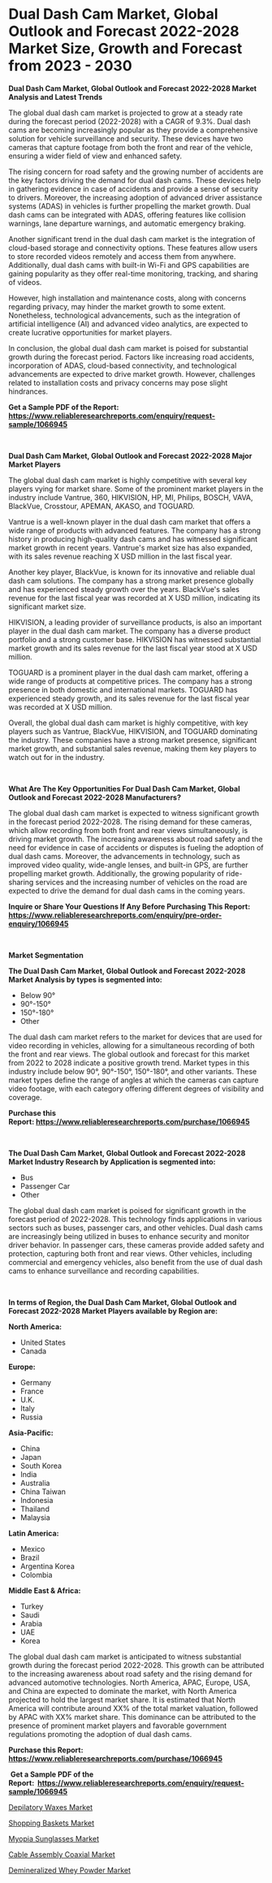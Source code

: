 <p><h1>Dual Dash Cam Market, Global Outlook and Forecast 2022-2028 Market Size, Growth and Forecast from 2023 - 2030</h1></p><p><strong>Dual Dash Cam Market, Global Outlook and Forecast 2022-2028 Market Analysis and Latest Trends</strong></p>
<p><p>The global dual dash cam market is projected to grow at a steady rate during the forecast period (2022-2028) with a CAGR of 9.3%. Dual dash cams are becoming increasingly popular as they provide a comprehensive solution for vehicle surveillance and security. These devices have two cameras that capture footage from both the front and rear of the vehicle, ensuring a wider field of view and enhanced safety.</p><p>The rising concern for road safety and the growing number of accidents are the key factors driving the demand for dual dash cams. These devices help in gathering evidence in case of accidents and provide a sense of security to drivers. Moreover, the increasing adoption of advanced driver assistance systems (ADAS) in vehicles is further propelling the market growth. Dual dash cams can be integrated with ADAS, offering features like collision warnings, lane departure warnings, and automatic emergency braking.</p><p>Another significant trend in the dual dash cam market is the integration of cloud-based storage and connectivity options. These features allow users to store recorded videos remotely and access them from anywhere. Additionally, dual dash cams with built-in Wi-Fi and GPS capabilities are gaining popularity as they offer real-time monitoring, tracking, and sharing of videos.</p><p>However, high installation and maintenance costs, along with concerns regarding privacy, may hinder the market growth to some extent. Nonetheless, technological advancements, such as the integration of artificial intelligence (AI) and advanced video analytics, are expected to create lucrative opportunities for market players.</p><p>In conclusion, the global dual dash cam market is poised for substantial growth during the forecast period. Factors like increasing road accidents, incorporation of ADAS, cloud-based connectivity, and technological advancements are expected to drive market growth. However, challenges related to installation costs and privacy concerns may pose slight hindrances.</p></p>
<p><strong>Get a Sample PDF of the Report:&nbsp; <a href="https://www.reliableresearchreports.com/enquiry/request-sample/1066945">https://www.reliableresearchreports.com/enquiry/request-sample/1066945</a></strong></p>
<p>&nbsp;</p>
<p><strong>Dual Dash Cam Market, Global Outlook and Forecast 2022-2028 Major Market Players</strong></p>
<p><p>The global dual dash cam market is highly competitive with several key players vying for market share. Some of the prominent market players in the industry include Vantrue, 360, HIKVISION, HP, MI, Philips, BOSCH, VAVA, BlackVue, Crosstour, APEMAN, AKASO, and TOGUARD.</p><p>Vantrue is a well-known player in the dual dash cam market that offers a wide range of products with advanced features. The company has a strong history in producing high-quality dash cams and has witnessed significant market growth in recent years. Vantrue's market size has also expanded, with its sales revenue reaching X USD million in the last fiscal year.</p><p>Another key player, BlackVue, is known for its innovative and reliable dual dash cam solutions. The company has a strong market presence globally and has experienced steady growth over the years. BlackVue's sales revenue for the last fiscal year was recorded at X USD million, indicating its significant market size.</p><p>HIKVISION, a leading provider of surveillance products, is also an important player in the dual dash cam market. The company has a diverse product portfolio and a strong customer base. HIKVISION has witnessed substantial market growth and its sales revenue for the last fiscal year stood at X USD million.</p><p>TOGUARD is a prominent player in the dual dash cam market, offering a wide range of products at competitive prices. The company has a strong presence in both domestic and international markets. TOGUARD has experienced steady growth, and its sales revenue for the last fiscal year was recorded at X USD million.</p><p>Overall, the global dual dash cam market is highly competitive, with key players such as Vantrue, BlackVue, HIKVISION, and TOGUARD dominating the industry. These companies have a strong market presence, significant market growth, and substantial sales revenue, making them key players to watch out for in the industry.</p></p>
<p>&nbsp;</p>
<p><strong>What Are The Key Opportunities For Dual Dash Cam Market, Global Outlook and Forecast 2022-2028 Manufacturers?</strong></p>
<p><p>The global dual dash cam market is expected to witness significant growth in the forecast period 2022-2028. The rising demand for these cameras, which allow recording from both front and rear views simultaneously, is driving market growth. The increasing awareness about road safety and the need for evidence in case of accidents or disputes is fueling the adoption of dual dash cams. Moreover, the advancements in technology, such as improved video quality, wide-angle lenses, and built-in GPS, are further propelling market growth. Additionally, the growing popularity of ride-sharing services and the increasing number of vehicles on the road are expected to drive the demand for dual dash cams in the coming years.</p></p>
<p><strong>Inquire or Share Your Questions If Any Before Purchasing This Report: <a href="https://www.reliableresearchreports.com/enquiry/pre-order-enquiry/1066945">https://www.reliableresearchreports.com/enquiry/pre-order-enquiry/1066945</a></strong></p>
<p>&nbsp;</p>
<p><strong>Market Segmentation</strong></p>
<p><strong>The Dual Dash Cam Market, Global Outlook and Forecast 2022-2028 Market Analysis by types is segmented into:</strong></p>
<p><ul><li>Below 90°</li><li>90°-150°</li><li>150°-180°</li><li>Other</li></ul></p>
<p><p>The dual dash cam market refers to the market for devices that are used for video recording in vehicles, allowing for a simultaneous recording of both the front and rear views. The global outlook and forecast for this market from 2022 to 2028 indicate a positive growth trend. Market types in this industry include below 90°, 90°-150°, 150°-180°, and other variants. These market types define the range of angles at which the cameras can capture video footage, with each category offering different degrees of visibility and coverage.</p></p>
<p><strong>Purchase this Report:&nbsp;<a href="https://www.reliableresearchreports.com/purchase/1066945">https://www.reliableresearchreports.com/purchase/1066945</a></strong></p>
<p>&nbsp;</p>
<p><strong>The Dual Dash Cam Market, Global Outlook and Forecast 2022-2028 Market Industry Research by Application is segmented into:</strong></p>
<p><ul><li>Bus</li><li>Passenger Car</li><li>Other</li></ul></p>
<p><p>The global dual dash cam market is poised for significant growth in the forecast period of 2022-2028. This technology finds applications in various sectors such as buses, passenger cars, and other vehicles. Dual dash cams are increasingly being utilized in buses to enhance security and monitor driver behavior. In passenger cars, these cameras provide added safety and protection, capturing both front and rear views. Other vehicles, including commercial and emergency vehicles, also benefit from the use of dual dash cams to enhance surveillance and recording capabilities.</p></p>
<p>&nbsp;</p>
<p><strong>In terms of Region, the Dual Dash Cam Market, Global Outlook and Forecast 2022-2028 Market Players available by Region are:</strong></p>
<p>
    <p> <strong> North America: </strong>
        <ul>
            <li>United States</li>
            <li>Canada</li>
        </ul>
        </p> 
    <p> <strong> Europe: </strong>
        <ul>
            <li>Germany</li>
            <li>France</li>
            <li>U.K.</li>
            <li>Italy</li>
            <li>Russia</li>
        </ul>
        </p> 
    <p> <strong> Asia-Pacific: </strong>
        <ul>
            <li>China</li>
            <li>Japan</li>
            <li>South Korea</li>
            <li>India</li>
            <li>Australia</li>
            <li>China Taiwan</li>
            <li>Indonesia</li>
            <li>Thailand</li>
            <li>Malaysia</li>
        </ul>
        </p> 
    <p> <strong> Latin America: </strong>
        <ul>
            <li>Mexico</li>
            <li>Brazil</li>
            <li>Argentina Korea</li>
            <li>Colombia</li>
        </ul>
        </p> 
    <p> <strong> Middle East & Africa: </strong>
        <ul>
            <li>Turkey</li>
            <li>Saudi</li>
            <li>Arabia</li>
            <li>UAE</li>
            <li>Korea</li>
        </ul>
    </p>
    </p>
<p><p>The global dual dash cam market is anticipated to witness substantial growth during the forecast period 2022-2028. This growth can be attributed to the increasing awareness about road safety and the rising demand for advanced automotive technologies. North America, APAC, Europe, USA, and China are expected to dominate the market, with North America projected to hold the largest market share. It is estimated that North America will contribute around XX% of the total market valuation, followed by APAC with XX% market share. This dominance can be attributed to the presence of prominent market players and favorable government regulations promoting the adoption of dual dash cams.</p></p>
<p><strong>Purchase this Report: <a href="https://www.reliableresearchreports.com/purchase/1066945">https://www.reliableresearchreports.com/purchase/1066945</a></strong></p>
<p>&nbsp;<strong>Get a Sample PDF of the Report:&nbsp;&nbsp;<a href="https://www.reliableresearchreports.com/enquiry/request-sample/1066945">https://www.reliableresearchreports.com/enquiry/request-sample/1066945</a></strong></p>
<p><strong></strong></p>
<p><p><a href="https://medium.com/@dessiefadel/depilatory-waxes-market-size-growth-forecast-2023-2030-fdb832c6be08">Depilatory Waxes Market</a></p><p><a href="https://www.linkedin.com/pulse/shopping-baskets-market-challenges-opportunities-growth-8ysme/">Shopping Baskets Market</a></p><p><a href="https://www.linkedin.com/pulse/myopia-sunglasses-market-size-2023-2030-global-industrial-sojhe/">Myopia Sunglasses Market</a></p><p><a href="https://www.reportprime.com/cable-assembly-coaxial-r4659">Cable Assembly Coaxial Market</a></p><p><a href="https://medium.com/@austynlemke1988/demineralized-whey-powder-market-size-growth-forecast-2023-2030-6a93ef4f5138">Demineralized Whey Powder Market</a></p></p>